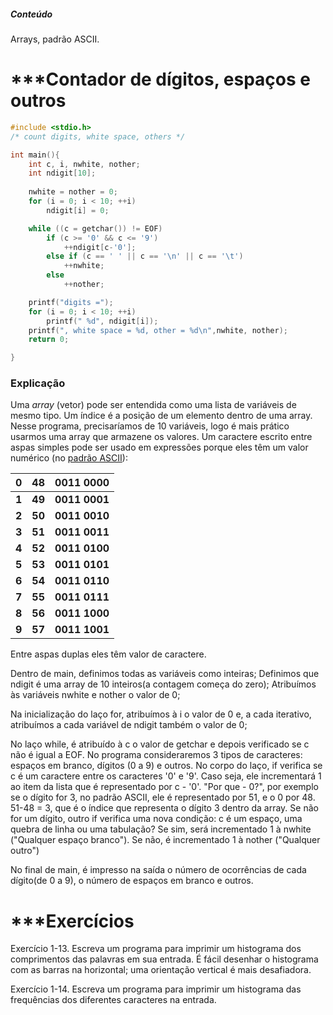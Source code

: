 ##### Conteúdo
Arrays, padrão ASCII.
# ***Contador de dígitos, espaços e outros

```c
#include <stdio.h>
/* count digits, white space, others */

int main(){
    int c, i, nwhite, nother;
    int ndigit[10];
    
    nwhite = nother = 0;
    for (i = 0; i < 10; ++i)
        ndigit[i] = 0;

    while ((c = getchar()) != EOF)
        if (c >= '0' && c <= '9')
            ++ndigit[c-'0'];
        else if (c == ' ' || c == '\n' || c == '\t')
            ++nwhite;
        else
            ++nother;

    printf("digits =");
    for (i = 0; i < 10; ++i)
        printf(" %d", ndigit[i]);
    printf(", white space = %d, other = %d\n",nwhite, nother);
    return 0;

}
```

### Explicação

Uma *array* (vetor) pode ser entendida como uma lista de variáveis de mesmo tipo. Um índice é a posição de um elemento dentro de uma array. Nesse programa, precisaríamos de 10 variáveis, logo é mais prático usarmos uma array que armazene os valores.
Um caractere escrito entre aspas simples pode ser usado em expressões porque eles têm um valor numérico (no [padrão ASCII](https://pt.wikipedia.org/wiki/ASCII)):

| **0** | **48** | **0011 0000** |
| ----- | ------ | ------------- |
| **1** | **49** | **0011 0001** |
| **2** | **50** | **0011 0010** |
| **3** | **51** | **0011 0011** |
| **4** | **52** | **0011 0100** |
| **5** | **53** | **0011 0101** |
| **6** | **54** | **0011 0110** |
| **7** | **55** | **0011 0111** |
| **8** | **56** | **0011 1000** |
| **9** | **57** | **0011 1001** |
Entre aspas duplas eles têm valor de caractere.

Dentro de main, definimos todas as variáveis como inteiras;
Definimos que ndigit é uma array de 10 inteiros(a contagem começa do zero);
Atribuímos às variáveis nwhite e nother o valor de 0;

Na inicialização do laço for, atribuímos à i o valor de 0 e, a cada iterativo, atribuímos a cada variável de ndigit também o valor de 0;

No laço while, é atribuído à c o valor de getchar e depois verificado se c não é igual a EOF. 
No programa consideraremos 3 tipos de caracteres: espaços em branco, dígitos (0 a 9) e outros. No corpo do laço, if verifica se c é um caractere entre os caracteres '0' e '9'. Caso seja, ele incrementará 1 ao item da lista que é representado por c - '0'. "Por que - 0?", por exemplo se o dígito for 3, no padrão ASCII, ele é representado por 51, e o 0 por 48. 51-48 = 3, que é o índice que representa o dígito 3 dentro da array.
Se não for um dígito, outro if verifica uma nova condição: c é um espaço, uma quebra de linha ou uma tabulação? Se sim, será incrementado 1 à nwhite ("Qualquer espaço branco").
Se não, é incrementado 1 à nother ("Qualquer outro")

No final de main, é impresso na saída o número de ocorrências de cada dígito(de 0 a 9), o número de espaços em branco e outros.

# ***Exercícios

Exercício 1-13. Escreva um programa para imprimir um histograma dos comprimentos das palavras em sua entrada. É fácil desenhar o histograma com as barras na horizontal; uma orientação vertical é mais desafiadora.

>

 Exercício 1-14. Escreva um programa para imprimir um histograma das frequências dos diferentes caracteres na entrada.

>